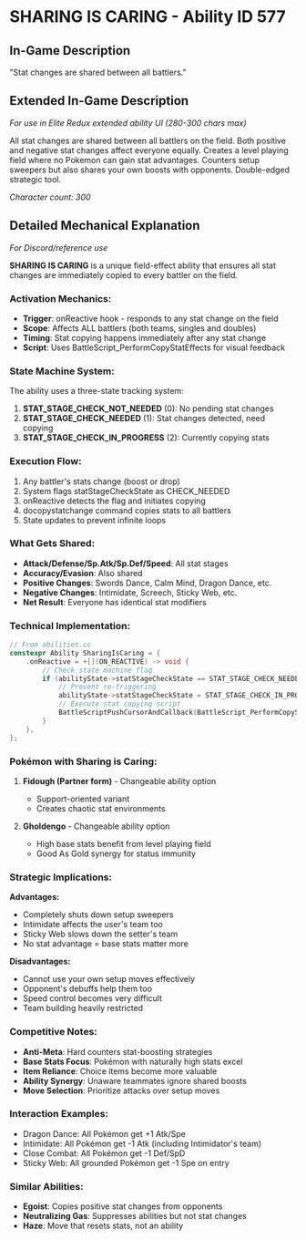 # SHARING IS CARING - Ability ID 577

## In-Game Description
"Stat changes are shared between all battlers."

## Extended In-Game Description
*For use in Elite Redux extended ability UI (280-300 chars max)*

All stat changes are shared between all battlers on the field. Both positive and negative stat changes affect everyone equally. Creates a level playing field where no Pokemon can gain stat advantages. Counters setup sweepers but also shares your own boosts with opponents. Double-edged strategic tool.

*Character count: 300*

## Detailed Mechanical Explanation
*For Discord/reference use*

**SHARING IS CARING** is a unique field-effect ability that ensures all stat changes are immediately copied to every battler on the field.

### Activation Mechanics:
- **Trigger**: onReactive hook - responds to any stat change on the field
- **Scope**: Affects ALL battlers (both teams, singles and doubles)
- **Timing**: Stat copying happens immediately after any stat change
- **Script**: Uses BattleScript_PerformCopyStatEffects for visual feedback

### State Machine System:
The ability uses a three-state tracking system:
1. **STAT_STAGE_CHECK_NOT_NEEDED** (0): No pending stat changes
2. **STAT_STAGE_CHECK_NEEDED** (1): Stat changes detected, need copying
3. **STAT_STAGE_CHECK_IN_PROGRESS** (2): Currently copying stats

### Execution Flow:
1. Any battler's stats change (boost or drop)
2. System flags statStageCheckState as CHECK_NEEDED
3. onReactive detects the flag and initiates copying
4. docopystatchange command copies stats to all battlers
5. State updates to prevent infinite loops

### What Gets Shared:
- **Attack/Defense/Sp.Atk/Sp.Def/Speed**: All stat stages
- **Accuracy/Evasion**: Also shared
- **Positive Changes**: Swords Dance, Calm Mind, Dragon Dance, etc.
- **Negative Changes**: Intimidate, Screech, Sticky Web, etc.
- **Net Result**: Everyone has identical stat modifiers

### Technical Implementation:
```c
// From abilities.cc
constexpr Ability SharingIsCaring = {
    .onReactive = +[](ON_REACTIVE) -> void {
        // Check state machine flag
        if (abilityState->statStageCheckState == STAT_STAGE_CHECK_NEEDED) {
            // Prevent re-triggering
            abilityState->statStageCheckState = STAT_STAGE_CHECK_IN_PROGRESS;
            // Execute stat copying script
            BattleScriptPushCursorAndCallback(BattleScript_PerformCopyStatEffects);
        }
    },
};
```

### Pokémon with Sharing is Caring:
1. **Fidough (Partner form)** - Changeable ability option
   - Support-oriented variant
   - Creates chaotic stat environments

2. **Gholdengo** - Changeable ability option
   - High base stats benefit from level playing field
   - Good As Gold synergy for status immunity

### Strategic Implications:

**Advantages:**
- Completely shuts down setup sweepers
- Intimidate affects the user's team too
- Sticky Web slows down the setter's team
- No stat advantage = base stats matter more

**Disadvantages:**
- Cannot use your own setup moves effectively
- Opponent's debuffs help them too
- Speed control becomes very difficult
- Team building heavily restricted

### Competitive Notes:
- **Anti-Meta**: Hard counters stat-boosting strategies
- **Base Stats Focus**: Pokémon with naturally high stats excel
- **Item Reliance**: Choice items become more valuable
- **Ability Synergy**: Unaware teammates ignore shared boosts
- **Move Selection**: Prioritize attacks over setup moves

### Interaction Examples:
- Dragon Dance: All Pokémon get +1 Atk/Spe
- Intimidate: All Pokémon get -1 Atk (including Intimidator's team)
- Close Combat: All Pokémon get -1 Def/SpD
- Sticky Web: All grounded Pokémon get -1 Spe on entry

### Similar Abilities:
- **Egoist**: Copies positive stat changes from opponents
- **Neutralizing Gas**: Suppresses abilities but not stat changes
- **Haze**: Move that resets stats, not an ability
